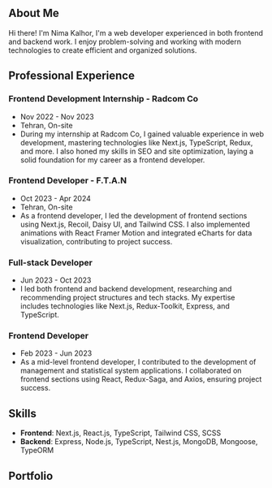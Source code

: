 ## About Me

Hi there! I'm Nima Kalhor, I'm a web developer experienced in both frontend and backend work. I enjoy problem-solving and working with modern technologies to create efficient and organized solutions.

## Professional Experience

### Frontend Development Internship - Radcom Co
- Nov 2022 - Nov 2023
- Tehran, On-site
- During my internship at Radcom Co, I gained valuable experience in web development, mastering technologies like Next.js, TypeScript, Redux, and more. I also honed my skills in SEO and site optimization, laying a solid foundation for my career as a frontend developer.

### Frontend Developer - F.T.A.N
- Oct 2023 - Apr 2024
- Tehran, On-site
- As a frontend developer, I led the development of frontend sections using Next.js, Recoil, Daisy UI, and Tailwind CSS. I also implemented animations with React Framer Motion and integrated eCharts for data visualization, contributing to project success.

### Full-stack Developer
- Jun 2023 - Oct 2023
- I led both frontend and backend development, researching and recommending project structures and tech stacks. My expertise includes technologies like Next.js, Redux-Toolkit, Express, and TypeScript.

### Frontend Developer
- Feb 2023 - Jun 2023
- As a mid-level frontend developer, I contributed to the development of management and statistical system applications. I collaborated on frontend sections using React, Redux-Saga, and Axios, ensuring project success.

## Skills
- **Frontend**: Next.js, React.js, TypeScript, Tailwind CSS, SCSS
- **Backend**: Express, Node.js, TypeScript, Nest.js, MongoDB, Mongoose, TypeORM

## Portfolio

